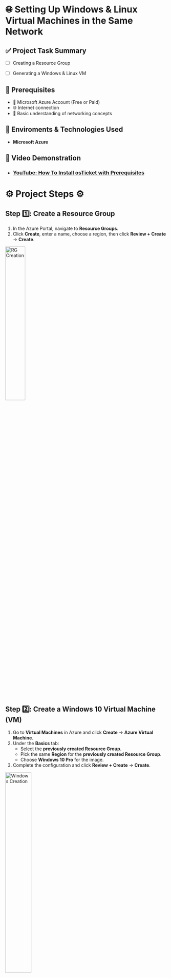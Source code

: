 <h1> 🌐 Setting Up Windows & Linux Virtual Machines in the Same Network </h1>

## ✅ Project Task Summary

- [ ] Creating a Resource Group 
- [ ] Generating a Windows & Linux VM


## 📌 Prerequisites
- 🔐 Microsoft Azure Account (Free or Paid)
- 🌐 Internet connection
- 🧠 Basic understanding of networking concepts
  
## 🔗 Enviroments & Technologies Used 
-  **Microsoft Azure**

## 🎥 Video Demonstration

- ### [YouTube: How To Install osTicket with Prerequisites](https://www.youtube.com)

<h1> ⚙️ Project Steps ⚙️ </h1>


## Step 1️⃣: Create a Resource Group  
1. In the Azure Portal, navigate to **Resource Groups**.  
2. Click **Create**, enter a name, choose a region, then click **Review + Create** → **Create**.

<p>
<img src="https://imgur.com/DXPxCjA.png" height="35%" width="35%" alt="RG Creation">
</p>

<br>

## Step 2️⃣: Create a Windows 10 Virtual Machine (VM)  
1. Go to **Virtual Machines** in Azure and click **Create** → **Azure Virtual Machine**.  
2. Under the **Basics** tab:  
   - Select the **previously created Resource Group**.
   - Pick the same **Region** for the **previously created Resource Group**.
   - Choose **Windows 10 Pro** for the image.  
3. Complete the configuration and click **Review + Create** → **Create**.

<p>
<img src="https://imgur.com/HFnUwht.png" height="40%" width="40%" alt="Windows Creation">
</p>


## Step 3️⃣: Using Remote Desktop Protocol (RDP)

1. In Azure, open your **Windows VM** and copy its **Public IP Address**.
2. On your local machine, search for and open **Remote Desktop Connection**.
3. Paste the copied IP into the **Computer** field.
4. Enter the **Windows VM username**, click **Connect**, and log in.
   
<p>
<img src="https://imgur.com/JclDJbE.png" height="90%" width="90%" alt="RDP">
</p>


## Step 4️⃣: Installing OSTicket

1. On the windows VM open this link on Edge, download & extract this file onto your desktop: [OSTicket Installation Files](https://drive.google.com/file/d/118z3d-o9Oyom8FgGzbJe2iBiIVB3s1Th/view?usp=sharing)
2. Open the search bar, type & open "Turn Windows Features On or Off". Check off & expand "Internet Information Services" then follow this: World Wide Web Services -> Application Development Features -> [X] CGI then hit OK.
3. Go back to the **OSTicket Installation Files**, Open, run & click through **PHPManagerForIIS** & **rewrite_amd64** executable. 
4. 




<p>
<img src="https://imgur.com/XOezo7q.png" height="90%" width="90%" alt="RDP">
</p>
